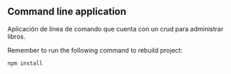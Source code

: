 ## Command line application

Aplicación de linea de comando que cuenta con un crud para administrar libros.

Remember to run the following command to rebuild project:

```
npm install
```